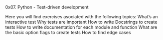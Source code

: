 0x07. Python - Test-driven development

Here you will find exercises asociated with the following topics:
	What’s an interactive test
	Why tests are important
	How to write Docstrings to create tests
	How to write documentation for each module and function
	What are the basic option flags to create tests
	How to find edge cases
